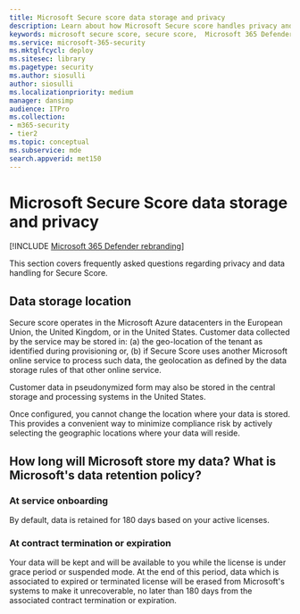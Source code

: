 ```yaml
---
title: Microsoft Secure score data storage and privacy
description: Learn about how Microsoft Secure score handles privacy and data that it collects.
keywords: microsoft secure score, secure score,  Microsoft 365 Defender portal, Secure score, data storage and privacy, storage, privacy, licensing, geolocation, data retention, data
ms.service: microsoft-365-security
ms.mktglfcycl: deploy
ms.sitesec: library
ms.pagetype: security
ms.author: siosulli
author: siosulli
ms.localizationpriority: medium
manager: dansimp
audience: ITPro
ms.collection: 
- m365-security
- tier2
ms.topic: conceptual
ms.subservice: mde
search.appverid: met150
---
```


# Microsoft Secure Score data storage and privacy

[!INCLUDE [Microsoft 365 Defender rebranding](../../includes/microsoft-defender.md)]

This section covers frequently asked questions regarding privacy and data handling for Secure Score.

## Data storage location

Secure score operates in the Microsoft Azure datacenters in the European Union, the United Kingdom, or in the United States. Customer data collected by the service may be stored in: (a) the geo-location of the tenant as identified during provisioning or, (b) if Secure Score uses another Microsoft online service to process such data, the geolocation as defined by the data storage rules of that other online service.

Customer data in pseudonymized form may also be stored in the central storage and processing systems in the United States.

Once configured, you cannot change the location where your data is stored. This provides a convenient way to minimize compliance risk by actively selecting the geographic locations where your data will reside.

## How long will Microsoft store my data? What is Microsoft's data retention policy?

### At service onboarding

By default, data is retained for 180 days based on your active licenses.

### At contract termination or expiration

Your data will be kept and will be available to you while the license is under grace period or suspended mode. At the end of this period, data which is associated to expired or terminated license will be erased from Microsoft's systems to make it unrecoverable, no later than 180 days from the associated contract termination or expiration.

